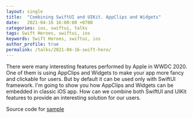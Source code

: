 ```yaml
---
layout: single
title:  "Combining SwiftUI and UIKit. AppClips and Widgets"
date:   2021-04-16 16:00:00 +0700
categories: ios, swiftui, talks
tags: Swift Heroes, swiftui, ios
keywords: Swift Heroes, swiftui, ios
author_profile: true
permalink: /talks/2021-04-16-swift-hero/
---
```


There were many interesting features performed by Apple in WWDC 2020. One of them is using AppClips and Widgets to make your app more fancy and clickable for users. But by default it can be used only with SwiftUI framework. I'm going to show you how AppClips and Widgets can be embedded in classic iOS app. How can we combine both SwiftUI and UIKit features to provide an interesting solution for our users.

Source code for [sample](https://github.com/anioutkazharkova/waytrackerapp)